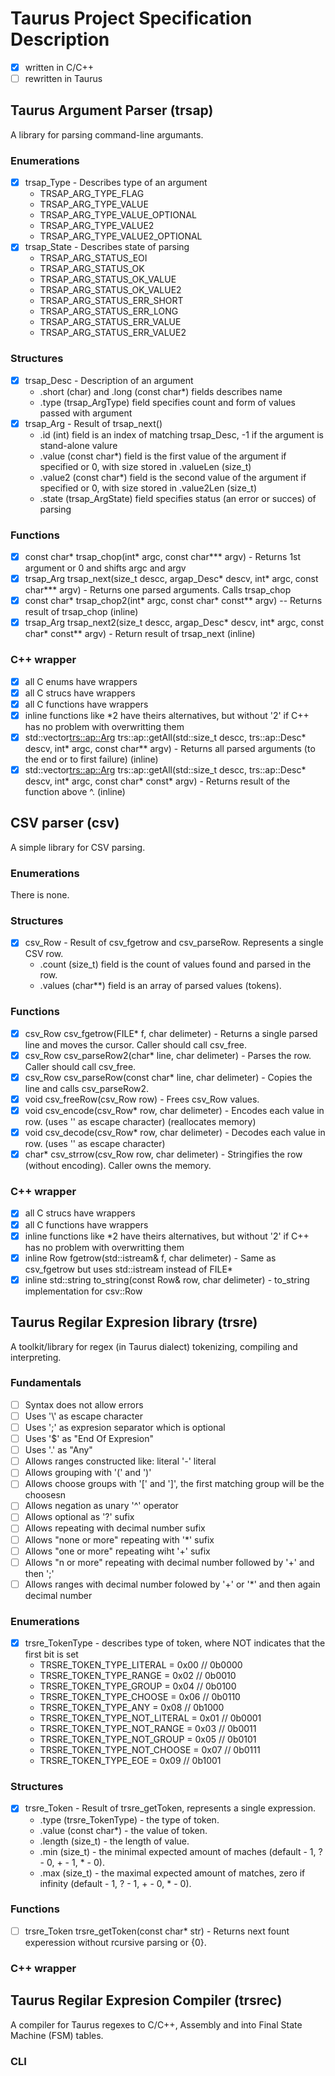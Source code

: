 # Taurus Project Specification Description

 - [x] written in C/C++
 - [ ] rewritten in Taurus

## Taurus Argument Parser (trsap)

A library for parsing command-line argumants.

### Enumerations
 - [x] trsap_Type - Describes type of an argument
    - TRSAP_ARG_TYPE_FLAG
	- TRSAP_ARG_TYPE_VALUE
	- TRSAP_ARG_TYPE_VALUE_OPTIONAL
	- TRSAP_ARG_TYPE_VALUE2
	- TRSAP_ARG_TYPE_VALUE2_OPTIONAL
 - [x] trsap_State - Describes state of parsing
    - TRSAP_ARG_STATUS_EOI
    - TRSAP_ARG_STATUS_OK
	- TRSAP_ARG_STATUS_OK_VALUE
	- TRSAP_ARG_STATUS_OK_VALUE2
    - TRSAP_ARG_STATUS_ERR_SHORT
    - TRSAP_ARG_STATUS_ERR_LONG
	- TRSAP_ARG_STATUS_ERR_VALUE
	- TRSAP_ARG_STATUS_ERR_VALUE2

### Structures
 - [x] trsap_Desc - Description of an argument 
    - .short (char) and .long (const char*) fields describes name
    - .type (trsap_ArgType) field specifies count and form of values passed with argument
 - [x] trsap_Arg - Result of trsap_next()
    - .id (int) field is an index of matching trsap_Desc, -1 if the argument is stand-alone valure
    - .value (const char*) field is the first value of the argument if specified or 0, with size stored in .valueLen (size_t)
    - .value2 (const char*) field is the second value of the argument if specified or 0, with size stored in .value2Len (size_t)
    - .state (trsap_ArgState) field specifies status (an error or succes) of parsing

### Functions
 - [x] const char* trsap_chop(int* argc, const char*** argv) - Returns 1st argument or 0 and shifts argc and argv
 - [x] trsap_Arg trsap_next(size_t descc, argap_Desc* descv, int* argc, const char*** argv) - Returns one parsed arguments. Calls trsap_chop
 - [x] const char* trsap_chop2(int* argc, const char* const** argv) -- Returns result of trsap_chop (inline)
 - [x] trsap_Arg trsap_next2(size_t descc, argap_Desc* descv, int* argc, const char* const** argv) - Return result of trsap_next (inline)

### C++ wrapper
 - [x] all C enums have wrappers
 - [x] all C strucs have wrappers
 - [x] all C functions have wrappers
 - [x] inline functions like *2 have theirs alternatives, but without '2' if C++ has no problem with overwritting them
 - [x] std::vector<trs::ap::Arg> trs::ap::getAll(std::size_t descc, trs::ap::Desc* descv, int* argc, const char** argv) - Returns all parsed arguments (to the end or to first failure) (inline)
 - [x] std::vector<trs::ap::Arg> trs::ap::getAll(std::size_t descc, trs::ap::Desc* descv, int* argc, const char* const* argv) - Returns result of the function above ^. (inline)

## CSV parser (csv)

A simple library for CSV parsing.

### Enumerations
There is none.

### Structures
 - [x] csv_Row - Result of csv_fgetrow and csv_parseRow. Represents a single CSV row.
    - .count (size_t) field is the count of values found and parsed in the row.
    - .values (char**) field is an array of parsed values (tokens).

### Functions
 - [x] csv_Row csv_fgetrow(FILE* f, char delimeter) - Returns a single parsed line and moves the cursor. Caller should call csv_free.
 - [x] csv_Row csv_parseRow2(char* line, char delimeter) - Parses the row. Caller should call csv_free.
 - [x] csv_Row csv_parseRow(const char* line, char delimeter) - Copies the line and calls csv_parseRow2.
 - [x] void csv_freeRow(csv_Row row) - Frees csv_Row values.
 - [x] void csv_encode(csv_Row* row, char delimeter) - Encodes each value in row. (uses '\' as escape character) (reallocates memory)
 - [x] void csv_decode(csv_Row* row, char delimeter) - Decodes each value in row. (uses '\' as escape character)
 - [x] char* csv_strrow(csv_Row row, char delimeter) - Stringifies the row (without encoding). Caller owns the memory.

### C++ wrapper
 - [x] all C strucs have wrappers
 - [x] all C functions have wrappers
 - [x] inline functions like *2 have theirs alternatives, but without '2' if C++ has no problem with overwritting them
 - [x] inline Row fgetrow(std::istream& f, char delimeter) - Same as csv_fgetrow but uses std::istream instead of FILE\*
 - [x] inline std::string to_string(const Row& row, char delimeter) - to_string implementation for csv::Row

## Taurus Regilar Expresion library (trsre)

A toolkit/library for regex (in Taurus dialect) tokenizing, compiling and interpreting.

### Fundamentals
 - [ ] Syntax does not allow errors
 - [ ] Uses '\\' as escape character
 - [ ] Uses ';' as expresion separator which is optional
 - [ ] Uses '$' as "End Of Expresion"
 - [ ] Uses '.' as "Any"
 - [ ] Allows ranges constructed like: literal '-' literal
 - [ ] Allows grouping with '(' and ')'
 - [ ] Allows choose groups with '[' and ']', the first matching group will be the choosesn
 - [ ] Allows negation as unary '^' operator
 - [ ] Allows optional as '?' sufix
 - [ ] Allows repeating with decimal number sufix
 - [ ] Allows "none or more" repeating with '\*' sufix
 - [ ] Allows "one or more" repeating wiht '+' sufix
 - [ ] Allows "n or more" repeating with decimal number followed by '+' and then ';'
 - [ ] Allows ranges with decimal number folowed by '+' or '*' and then again decimal number

### Enumerations

 - [x] trsre_TokenType - describes type of token, where NOT indicates that the first bit is set
    - TRSRE_TOKEN_TYPE_LITERAL     = 0x00 // 0b0000
    - TRSRE_TOKEN_TYPE_RANGE       = 0x02 // 0b0010
    - TRSRE_TOKEN_TYPE_GROUP       = 0x04 // 0b0100
    - TRSRE_TOKEN_TYPE_CHOOSE      = 0x06 // 0b0110
    - TRSRE_TOKEN_TYPE_ANY         = 0x08 // 0b1000
    - TRSRE_TOKEN_TYPE_NOT_LITERAL = 0x01 // 0b0001
    - TRSRE_TOKEN_TYPE_NOT_RANGE   = 0x03 // 0b0011
    - TRSRE_TOKEN_TYPE_NOT_GROUP   = 0x05 // 0b0101
    - TRSRE_TOKEN_TYPE_NOT_CHOOSE  = 0x07 // 0b0111
    - TRSRE_TOKEN_TYPE_EOE         = 0x09 // 0b1001

### Structures

 - [x] trsre_Token - Result of trsre_getToken, represents a single expression.
    - .type (trsre_TokenType) - the type of token.
	- .value (const char*) - the value of token.
	- .length (size_t) - the length of value.
	- .min (size_t) - the minimal expected amount of maches (default - 1, ? - 0, + - 1, * - 0).
	- .max (size_t) - the maximal expected amount of matches, zero if infinity (default - 1, ? - 1, + - 0, * - 0).

### Functions

 - [ ] trsre_Token trsre_getToken(const char* str) - Returns next fount experession without rcursive parsing or {0}.

### C++ wrapper

## Taurus Regilar Expresion Compiler (trsrec)

A compiler for Taurus regexes to C/C++, Assembly and into Final State Machine (FSM) tables.

### CLI


